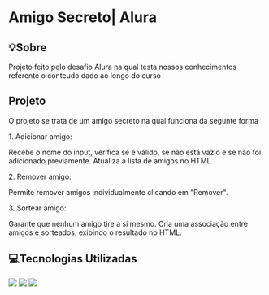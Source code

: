 <h1> Amigo Secreto| Alura</h1>

<h2>💡Sobre</h2>
<p>Projeto feito pelo desafio Alura na qual testa nossos conhecimentos referente o conteudo dado ao longo do curso</p>

<h2>Projeto</h2>
<p>O projeto se trata de um amigo secreto na qual funciona da segunte forma </p>
<p>1. Adicionar amigo:

Recebe o nome do input, verifica se é válido, se não está vazio e se não foi adicionado previamente.
Atualiza a lista de amigos no HTML.</p>

<p>2. Remover amigo:

Permite remover amigos individualmente clicando em "Remover".</p>

<p>3. Sortear amigo:

Garante que nenhum amigo tire a si mesmo.
Cria uma associação entre amigos e sorteados, exibindo o resultado no HTML.</p>


<h2> 💻Tecnologias Utilizadas</h2>

<div>
  <img src= "https://img.shields.io/badge/HTML-239120?style=for-the-badge&logo=html5&logoColor=white">
  <img src= "https://img.shields.io/badge/CSS-239120?&style=for-the-badge&logo=css3&logoColor=white">
  <img src= "https://img.shields.io/badge/JavaScript-F7DF1E?style=for-the-badge&logo=JavaScript&logoColor=white">

</div>
